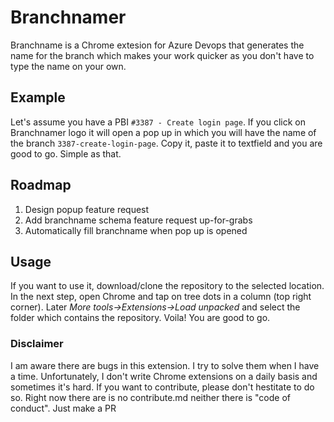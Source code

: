 # Branchnamer
Branchname is a Chrome extesion for Azure Devops that generates the name for the branch which makes your work quicker as you don't have to type the name on your own.

## Example
Let's assume you have a PBI `#3387 - Create login page`. If you click on Branchnamer logo it will open a pop up in which you will have the name of the branch `3387-create-login-page`. Copy it, paste it to textfield and you are good to go. Simple as that. 

## Roadmap
1. Design popup feature request
2. Add branchname schema feature request up-for-grabs
3. Automatically fill branchname when pop up is opened 

## Usage
If you want to use it, download/clone the repository to the selected location.
In the next step, open Chrome and tap on tree dots in a column (top right corner). Later _More tools->Extensions->Load unpacked_ and select the folder which contains the repository. Voila! You are good to go.

### Disclaimer
I am aware there are bugs in this extension. I try to solve them when I have a time. Unfortunately, I don't write Chrome extensions on a daily basis and sometimes it's hard. If you want to contribute, please don't hestitate to do so. Right now there are is no contribute.md neither there is "code of conduct". Just make a PR
